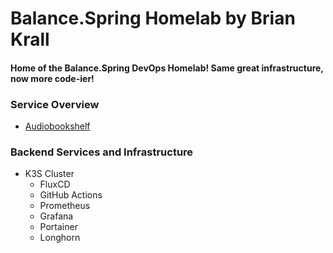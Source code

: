 # Balance.Spring Homelab by Brian Krall
#### Home of the Balance.Spring DevOps Homelab! Same great infrastructure, now more code-ier!

### Service Overview
- [Audiobookshelf](https://github.com/advplyr/audiobookshelf)

### Backend Services and Infrastructure
- K3S Cluster
    - FluxCD
    - GitHub Actions
    - Prometheus
    - Grafana
    - Portainer
    - Longhorn
